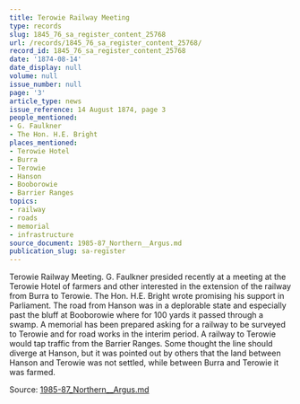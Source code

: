 ```yaml
---
title: Terowie Railway Meeting
type: records
slug: 1845_76_sa_register_content_25768
url: /records/1845_76_sa_register_content_25768/
record_id: 1845_76_sa_register_content_25768
date: '1874-08-14'
date_display: null
volume: null
issue_number: null
page: '3'
article_type: news
issue_reference: 14 August 1874, page 3
people_mentioned:
- G. Faulkner
- The Hon. H.E. Bright
places_mentioned:
- Terowie Hotel
- Burra
- Terowie
- Hanson
- Booborowie
- Barrier Ranges
topics:
- railway
- roads
- memorial
- infrastructure
source_document: 1985-87_Northern__Argus.md
publication_slug: sa-register
---
```


Terowie Railway Meeting.  G. Faulkner presided recently at a meeting at the Terowie Hotel of farmers and other interested in the extension of the railway from Burra to Terowie.  The Hon. H.E. Bright wrote promising his support in Parliament.  The road from Hanson was in a deplorable state and especially past the bluff at Booborowie where for 100 yards it passed through a swamp.  A memorial has been prepared asking for a railway to be surveyed to Terowie and for road works in the interim period.  A railway to Terowie would tap traffic from the Barrier Ranges.  Some thought the line should diverge at Hanson, but it was pointed out by others that the land between Hanson and Terowie was not settled, while between Burra and Terowie it was farmed.

Source: [1985-87_Northern__Argus.md](/downloads/markdown/1985-87_Northern__Argus.md)
